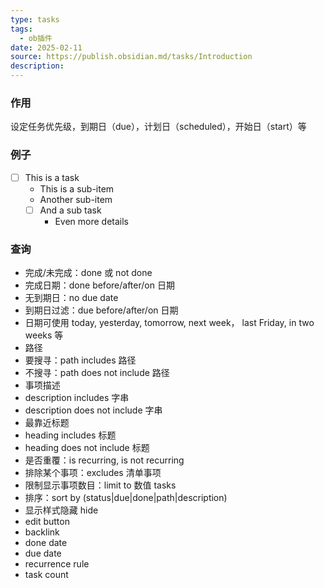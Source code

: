 ```yaml
---
type: tasks
tags:
  - ob插件
date: 2025-02-11
source: https://publish.obsidian.md/tasks/Introduction
description:
---
```

### 作用
设定任务优先级，到期日（due），计划日（scheduled），开始日（start）等

### 例子
-   [ ] This is a task
    -   This is a sub-item
    -   Another sub-item
    -   [ ] And a sub task
        -   Even more details

### 查询
- 完成/未完成：done 或 not done
- 完成日期：done before/after/on 日期
- 无到期日：no due date
- 到期日过滤：due before/after/on 日期
- 日期可使用 today, yesterday, tomorrow, next week， last Friday, in two weeks 等
- 路径
- 要搜寻：path includes 路径
- 不搜寻：path does not include 路径
- 事项描述
- description includes 字串
- description does not include 字串
- 最靠近标题
- heading includes 标题
- heading does not include 标题
- 是否重覆：is recurring, is not recurring
- 排除某个事项：excludes 清单事项
- 限制显示事项数目：limit to 数值 tasks
- 排序：sort by (status|due|done|path|description)
- 显示样式隐藏 hide
- edit button
- backlink
- done date
- due date
- recurrence rule
- task count


